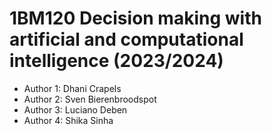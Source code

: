 # 1BM120 Decision making with artificial and computational intelligence (2023/2024)

- Author 1: Dhani Crapels
- Author 2: Sven Bierenbroodspot
- Author 3: Luciano Deben
- Author 4: Shika Sinha
